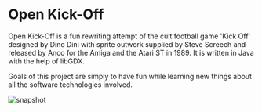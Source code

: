# Open Kick-Off

Open Kick-Off is a fun rewriting attempt of the cult football game 'Kick Off' designed by Dino Dini with sprite outwork supplied by Steve Screech and released by Anco for the Amiga and the Atari ST in 1989. It is written in Java with the help of libGDX.

Goals of this project are simply to have fun while learning new things about all the software technologies involved.

![snapshot](https://user-images.githubusercontent.com/9662172/38833583-3a1841e8-41c6-11e8-9c12-465b9fa93e65.PNG)

